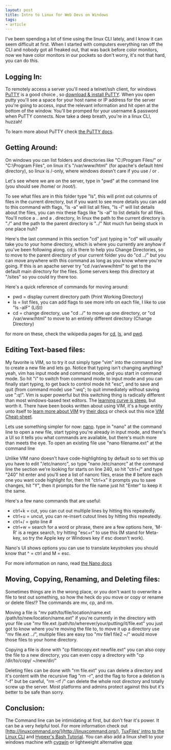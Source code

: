 ```yaml
--- 
layout: post 
title: Intro to Linux for Web Devs on Windows 
tags:
- article
--- 
```


I've been spending a lot of time using the linux CLI lately, and I know it can
seem difficult at first. When I started with computers everything ran off the
CLI and nobody got all freaked out, that was back before color monitors, now
we have color monitors in our pockets so don't worry, it's not that hard, you
can do this.

## Logging In:

To remotely access a server you'll need a telnet/ssh client, for windows
[PuTTY](http://www.putty.org/) is a good choice , so [download & install
PuTTY](http://www.chiark.greenend.org.uk/~sgtatham/putty/download.html).  When
you open putty you'll see a space for your host name or IP address for the
server you're going to access,  input the relevant information and hit open at
the bottom of the window. You'll be promped for your username & password when
PuTTY connects. Now take a deep breath, you're in a linux CLI, huzzah!

To learn more about PuTTY check [the PuTTY
docs](http://the.earth.li/~sgtatham/putty/0.61/htmldoc/).

## Getting Around:

On windows you can list folders and directories like "C:/Program Files/" or
"C:\Program Files\", on linux it's "/var/www/html" (for apache's default html
directory), so linux is /-only, where windows doesn't care if you use / or \.

Let's see where we are on the server, type in "pwd" at the command line (you
should see /home/ or /root/).

To see what files are in this folder type "ls", this will print out columns of
files in the current directory, but if you want to see more details you can
add to this command with flags, "ls -a" will list all files, "ls -l" will list
details about the files, you can mix these flags like "ls -al" to list details
for all files. You'll notice a .. and a . directory, In linux the path to the
current directory is "./" and the path to the parent directory is "../" Not
much fun being stuck in one place huh?

Here's the last command in this section "cd" just typing in "cd" will usually
take you to your home directory, which is where you currently are anyhow if
you've been following along. cd is there to help you Change Directories, so to
move to the parent directory of your current folder you do "cd ../" but you
can move anywhere with this command as long as you know where you're going. If
this is an apache server try "cd /var/www/html" to get to the default main
directory for the files. Some servers keep this directory at "/sites" so you
could try there too.

Here's a quick reference of commands for moving around:

* pwd = display current directory path (Print Working Directory)
* ls = list files, you can add flags to see more info on each file, I like to use "ls -alF" (LiSt) 
* cd = change directory, use "cd ../" to move up one directory, or "cd /var/www/html" to move to an entirely different directory (Change Directory)

for more on these, check the wikipedia pages for
[cd](http://en.wikipedia.org/wiki/Cd_\(command\)),
[ls](http://en.wikipedia.org/wiki/Ls), and
[pwd](http://en.wikipedia.org/wiki/Pwd).

## Editing Text-based files:

My favorite is VIM, so to try it out simply type "vim" into the
command line to create a new file and lets go. Notice that typing isn't
changing anything? yeah, vim has input mode and command mode, and you start in
command mode. So hit "i" to switch from command mode to input mode and you can
finally start typing, to get back to control mode hit "esc", and to save and
quit (from command mode) use ":wq"; to quit immediately without saving use
":q!". Vim is super powerful but this switching thing is radically different than most windows-based 
text editors. The [learning curve is steep](http://yehudakatz.com/2010/07/29/everyone-who-tried-to-convince-me-to-use-vim-was-wrong/), but worth it.
There have been books written about using VIM, it's a
huge entity unto itself to [learn more about VIM](http://www.vim.org/docs.php)
try [their docs](http://www.vim.org/docs.php) or check out this nice [VIM
Cheat-sheet](http://michael.peopleofhonoronly.com/vim/).

Lets use something simpler for now: [nano](http://www.nano-editor.org/). type
in "nano" at the command line to open a new file, start typing you're already
in input mode, and there's a UI so it tells you what commands are available,
but there's much more than meets the eye. To open an existing file use "nano
filename.ext" at the command line

Unlike VIM nano doesn't have code-highlighting by default so to set this up
you have to edit "/etc/nanorc", so type "nano /etc/nanorc" at the command line
the section we're looking for starts on line 240, so hit "ctrl+/" and type
"240" hit enter and you'll see a list of nanorc files, erase the # before each
one you want code highlight for, then hit "ctrl+x" it prompts you to save
changes, hit "Y", then it prompts for the file name just hit "Enter" to keep
it the same.

Here's a few nano commands that are useful:

* ctrl+k = cut, you can cut out multiple lines by hitting this repeatedly.
* ctrl+u = uncut, you can re-insert cutout lines by hitting this repeatedly.
* ctrl+/ = goto line #
* ctrl+w = search for a word or phrase, there are a few options here, 'M-R' is a regex search, try hitting "esc+r" to use this (M stand for Meta-key, so try the Apple key or Windows key if esc doesn't work).

Nano's UI shows options you can use to translate keystrokes you should know
that ^ = ctrl and M = esc.

For more information on nano, read [the Nano docs](http://www.nano-editor.org/dist/v2.2/nano.html)

## Moving, Copying, Renaming, and Deleting files:

Sometimes things are in the wrong place, or you don't want to overwrite a file
to test out something, so how the heck do you move or copy or rename or delete
files!? The commands are mv, cp, and rm.

Moving a file is "mv path/to/file/location/name.ext
/path/to/new/location/name.ext" if you're currently in the directory with your
file use "mv file.ext /path/to/wherever/your/putting/it/file.ext" you just
got to know where you're moving the file to, to move it up a directory use "mv
file.ext ../", multiple files are easy too "mv file1 file2 ~/" would move
those files to your home directory.

Copying a file is done with "cp filetocopy.ext newfile.ext" you can also copy
the file to a new directory, you can even copy a directory with "cp
/dir/to/copy/ ~/new/dir/"

Deleting files can be done with "rm file.ext" you can delete a directory and
it's content with the recursive flag "rm -r", and the flag to force a deletion is "-f" but be
careful, "rm -rf /" can delete the whole root directory and totally screw up
the server. Most platforms and admins protect against this but it's better to
be safe than sorry.

## Conclusion:

The Command line can be intimidating at first, but don't fear it's power. It
can be a very helpful tool. For more information check out
[http://linuxcommand.org/](http://linuxcommand.org/), [TuxFiles' intro to the
Linux CLI](http://www.tuxfiles.org/linuxhelp/cli.html) and [Hypexr's Bash
Tutorial](http://www.hypexr.org/bash_tutorial.php). You can also add a linux
shell to your windows machine wth [cygwin](http://www.cygwin.com/) or lightweight
alternative [gow](https://github.com/bmatzelle/gow/wiki/)
